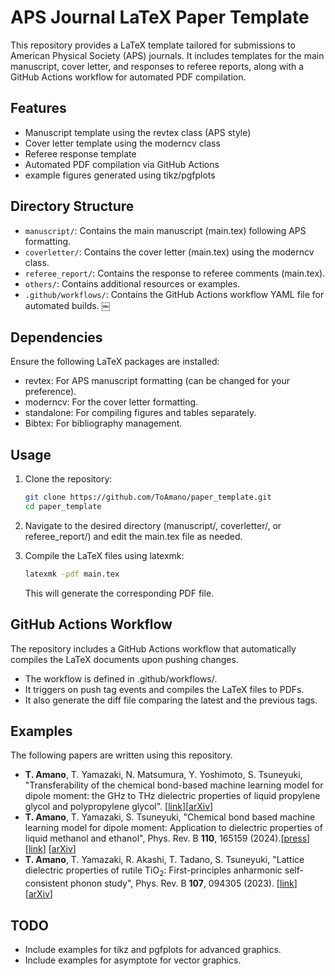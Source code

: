# APS Journal LaTeX Paper Template

This repository provides a LaTeX template tailored for submissions to American Physical Society (APS) journals. It includes templates for the main manuscript, cover letter, and responses to referee reports, along with a GitHub Actions workflow for automated PDF compilation.

## Features

- Manuscript template using the revtex class (APS style)
- Cover letter template using the moderncv class
- Referee response template
- Automated PDF compilation via GitHub Actions
- example figures generated using tikz/pgfplots

## Directory Structure

- `manuscript/`: Contains the main manuscript (main.tex) following APS formatting.
- `coverletter/`: Contains the cover letter (main.tex) using the moderncv class.
- `referee_report/`: Contains the response to referee comments (main.tex).
- `others/`: Contains additional resources or examples.
- `.github/workflows/`: Contains the GitHub Actions workflow YAML file for automated builds. ￼

## Dependencies

Ensure the following LaTeX packages are installed:

- revtex: For APS manuscript formatting (can be changed for your preference).
- moderncv: For the cover letter formatting.
- standalone: For compiling figures and tables separately.
- Bibtex: For bibliography management.


## Usage

1.	Clone the repository:

	```bash
	git clone https://github.com/ToAmano/paper_template.git
	cd paper_template
	```

2.	Navigate to the desired directory (manuscript/, coverletter/, or referee_report/) and edit the main.tex file as needed.

3.	Compile the LaTeX files using latexmk:

	```bash
	latexmk -pdf main.tex
	```

	This will generate the corresponding PDF file.

## GitHub Actions Workflow

The repository includes a GitHub Actions workflow that automatically compiles the LaTeX documents upon pushing changes.
- The workflow is defined in .github/workflows/.
- It triggers on push tag events and compiles the LaTeX files to PDFs.
- It also generate the diff file comparing the latest and the previous tags.

## Examples

The following papers are written using this repository.

- __T. Amano__, T. Yamazaki, N. Matsumura, Y. Yoshimoto, S. Tsuneyuki, "Transferability of the chemical bond-based machine learning model for dipole moment: the GHz to THz dielectric properties of liquid propylene glycol and polypropylene glycol". [[link](https://doi.org/10.1103/PhysRevB.111.165149)][[arXiv](https://arxiv.org/abs/2410.22718)]
- __T. Amano__, T. Yamazaki, S. Tsuneyuki, "Chemical bond based machine learning model for dipole moment: Application to dielectric properties of liquid methanol and ethanol", Phys. Rev. B **110**, 165159 (2024).[[press](https://www.s.u-tokyo.ac.jp/ja/press/10544/)] [[link](https://journals.aps.org/prb/abstract/10.1103/PhysRevB.110.165159)] [[arXiv](https://arxiv.org/abs/2407.08390)]
- __T. Amano__, T. Yamazaki, R. Akashi, T. Tadano, S. Tsuneyuki, "Lattice dielectric properties of rutile TiO<sub>2</sub>: First-principles anharmonic self-consistent phonon study", Phys. Rev. B **107**, 094305 (2023). [[link](https://journals.aps.org/prb/abstract/10.1103/PhysRevB.107.094305)] [[arXiv](https://arxiv.org/abs/2210.15873)]

## TODO

- Include examples for tikz and pgfplots for advanced graphics.
- Include examples for asymptote for vector graphics.

